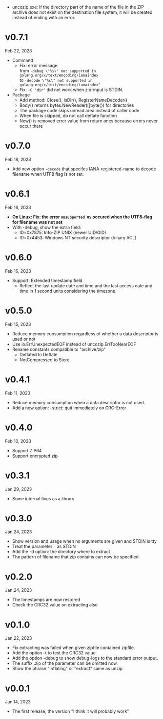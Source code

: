 - uncozip.exe: If the directory part of the name of the file in the ZIP archive does not exist on the destination file system, it will be created instead of ending with an error.

v0.7.1
======
Feb 22, 2023

- Command
    - Fix: error message:  
        from `-debug \"%s\" not supported in golang.org/x/text/encoding/ianaindex`  
        to `-decode \"%s\" not supported in golang.org/x/text/encoding/ianaindex"`
    - Fix: `-C "dir"` did not work when zip-input is STDIN.
- Package
    - Add method: Close(), IsDir(), RegisterNameDecoder()
    - Body() returns bytes.NewReader([]byte{}) for directories
    - The package code skips unread area instead of caller code
    - When file is skipped, do not call deflate function
    - New() is removed error value from return ones because errors never occur there

v0.7.0
======
Feb 18, 2023

- Add new option `-decode` that specifes IANA-registered-name to decode filename when UTF8 flag is not set.

v0.6.1
======
Feb 16, 2023

- **On Linux: Fix: the error `Unsupported OS` occured when the UTF8-flag for filename was not set**
- With -debug, show the extra field:
    - ID=0x7875: Info-ZIP UNIX (newer UID/GID)
    - ID=0x4453: Windows NT security descriptor (binary ACL)

v0.6.0
======
Feb 16, 2023

- Support: Extended timestamp field
    - Reflect the last update date and time and the last access date and time in 1 second units considering the timezone.

v0.5.0
======
Feb 15, 2023

- Reduce memory consumption regardless of whether a data descriptor is used or not
- Use io.ErrUnexpectedEOF instead of uncozip.ErrTooNearEOF
- Rename constants compatible to "archive/zip"
    - Deflated to Deflate
    - NotCompressed to Store

v0.4.1
======
Feb 11, 2023

- Reduce memory consumption when a data descriptor is not used.
- Add a new option: -strict: quit immediately on CRC-Error

v0.4.0
======
Feb 10, 2023

- Support ZIP64
- Support encrypted zip

v0.3.1
======
Jan 29, 2023

- Some internal fixes as a library

v0.3.0
======
Jan.24, 2023

- Show version and usage when no arguments are given and STDIN is tty
- Treat the parameter `-` as STDIN
- Add the -d option: the directory where to extract
- The pattern of filename that zip contains can now be specified

v0.2.0
======
Jan.24, 2023

- The timestamps are now restored
- Check the CRC32 value on extracting also

v0.1.0
======
Jan.22, 2023

- Fix extracting was failed when given zipfile contained zipfile.
- Add the option -t to test the CRC32 value.
- Add the option -debug to show debug-logs to the standard error output.
- The suffix .zip of the parameter can be omitted now.
- Show the phrase "inflating" or "extract" same as unzip.

v0.0.1
======
Jan.14, 2023

- The first release, the version "I think it will probably work"
